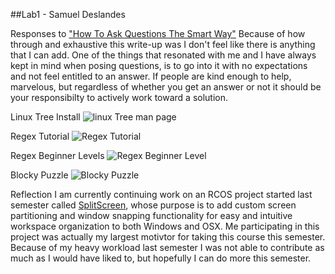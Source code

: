 ##Lab1 - Samuel Deslandes


Responses to ["How To Ask Questions The Smart Way"](http://www.catb.org/esr/faqs/smart-questions.html)
Because of how through and exhaustive this write-up was I don't feel like there is anything that I can add. One of the things that resonated with me and I have always kept in mind when posing questions, is to go into it with no expectations and not feel entitled to an answer. If people are kind enough to help, marvelous, but regardless of whether you get an answer or not it should be your responsibilty to actively work toward a solution.

Linux Tree Install
![linux Tree man page](http://i.imgur.com/vNgh997.png)

Regex Tutorial
![Regex Tutorial](http://puu.sh/mVGxG/b5fc3449f3.png)

Regex Beginner Levels
![Regex Beginner Level](http://puu.sh/mVFB1/8f7ae81d46.png)

Blocky Puzzle
![Blocky Puzzle](http://puu.sh/mVHtc/385cf6dc2d.png)

Reflection
I am currently continuing work on an RCOS project started last semester called [SplitScreen](https://github.com/tassiahmed/SplitScreen), whose purpose is to add custom screen partitioning and window snapping functionality for easy and intuitive workspace organization to both Windows and OSX. Me participating in this project was actually my largest motivtor for taking this course this semester. Because of my heavy workload last semester I was not able to contribute as much as I would have liked to, but hopefully I can do more this semester. 

